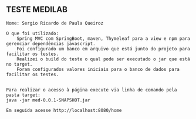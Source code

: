 ## TESTE MEDILAB ##

    Nome: Sergio Ricardo de Paula Queiroz

    O que foi utilizado:
        Spring MVC com SpringBoot, maven, Thymeleaf para a view e npm para gerenciar dependências javascript.
        Foi configurado um banco em arquivo que está junto do projeto para facilitar os testes.
        Realizei o build do teste o qual pode ser executado o jar que está no target.
        Foram configurados valores iniciais para o banco de dados para facilitar os testes.

    
    Para realizar o acesso à página execute via linha de comando pela pasta target:
    java -jar med-0.0.1-SNAPSHOT.jar
    
    Em seguida acesse http://localhost:8080/home
